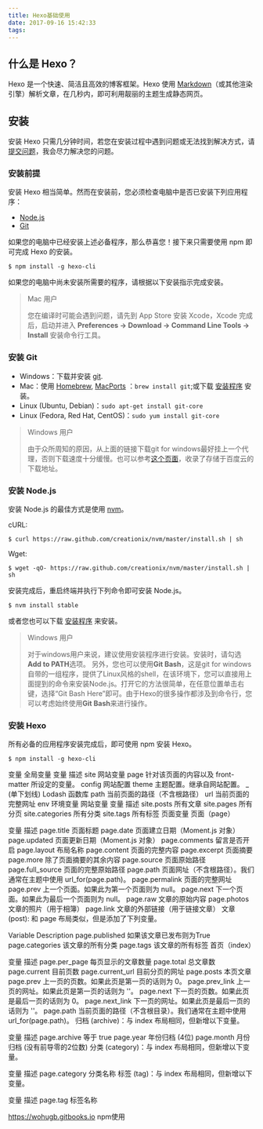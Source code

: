 ```yaml
---
title: Hexo基础使用
date: 2017-09-16 15:42:33
tags:
---
```


## 什么是 Hexo？

Hexo 是一个快速、简洁且高效的博客框架。Hexo 使用 [Markdown](http://daringfireball.net/projects/markdown/)（或其他渲染引擎）解析文章，在几秒内，即可利用靓丽的主题生成静态网页。

## 安装

安装 Hexo 只需几分钟时间，若您在安装过程中遇到问题或无法找到解决方式，请[提交问题](https://github.com/hexojs/hexo/issues)，我会尽力解决您的问题。

### 安装前提

安装 Hexo 相当简单。然而在安装前，您必须检查电脑中是否已安装下列应用程序：

- [Node.js](http://nodejs.org/)
- [Git](http://git-scm.com/)

如果您的电脑中已经安装上述必备程序，那么恭喜您！接下来只需要使用 npm 即可完成 Hexo 的安装。

```
$ npm install -g hexo-cli
```

如果您的电脑中尚未安装所需要的程序，请根据以下安装指示完成安装。

> Mac 用户
>
> 您在编译时可能会遇到问题，请先到 App Store 安装 Xcode，Xcode 完成后，启动并进入 **Preferences -> Download -> Command Line Tools -> Install** 安装命令行工具。

### 安装 Git

- Windows：下载并安装 [git](https://git-scm.com/download/win).
- Mac：使用 [Homebrew](http://mxcl.github.com/homebrew/), [MacPorts](http://www.macports.org/) ：`brew install git`;或下载 [安装程序](http://sourceforge.net/projects/git-osx-installer/) 安装。
- Linux (Ubuntu, Debian)：`sudo apt-get install git-core`
- Linux (Fedora, Red Hat, CentOS)：`sudo yum install git-core`

> Windows 用户
>
> 由于众所周知的原因，从上面的链接下载git for windows最好挂上一个代理，否则下载速度十分缓慢。也可以参考[这个页面](https://github.com/waylau/git-for-win)，收录了存储于百度云的下载地址。

### 安装 Node.js

安装 Node.js 的最佳方式是使用 [nvm](https://github.com/creationix/nvm)。

cURL:

```
$ curl https://raw.github.com/creationix/nvm/master/install.sh | sh
```

Wget:

```
$ wget -qO- https://raw.github.com/creationix/nvm/master/install.sh | sh
```

安装完成后，重启终端并执行下列命令即可安装 Node.js。

```
$ nvm install stable
```

或者您也可以下载 [安装程序](http://nodejs.org/) 来安装。

> Windows 用户
>
> 对于windows用户来说，建议使用安装程序进行安装。安装时，请勾选**Add to PATH**选项。
> 另外，您也可以使用**Git Bash**，这是git for windows自带的一组程序，提供了Linux风格的shell，在该环境下，您可以直接用上面提到的命令来安装Node.js。打开它的方法很简单，在任意位置单击右键，选择“Git Bash Here”即可。由于Hexo的很多操作都涉及到命令行，您可以考虑始终使用**Git Bash**来进行操作。

### 安装 Hexo

所有必备的应用程序安装完成后，即可使用 npm 安装 Hexo。

```
$ npm install -g hexo-cli
```

变量
全局变量
变量	描述
site	网站变量
page	针对该页面的内容以及 front-matter 所设定的变量。
config	网站配置
theme	主题配置。继承自网站配置。
_ (单下划线)	Lodash 函数库
path	当前页面的路径（不含根路径）
url	当前页面的完整网址
env	环境变量
网站变量
变量	描述
site.posts	所有文章
site.pages	所有分页
site.categories	所有分类
site.tags	所有标签
页面变量
页面（page）

变量	描述
page.title	页面标题
page.date	页面建立日期（Moment.js 对象）
page.updated	页面更新日期（Moment.js 对象）
page.comments	留言是否开启
page.layout	布局名称
page.content	页面的完整内容
page.excerpt	页面摘要
page.more	除了页面摘要的其余内容
page.source	页面原始路径
page.full_source	页面的完整原始路径
page.path	页面网址（不含根路径）。我们通常在主题中使用 url_for(page.path)。
page.permalink	页面的完整网址
page.prev	上一个页面。如果此为第一个页面则为 null。
page.next	下一个页面。如果此为最后一个页面则为 null。
page.raw	文章的原始内容
page.photos	文章的照片（用于相簿）
page.link	文章的外部链接（用于链接文章）
文章 (post): 和 page 布局类似，但是添加了下列变量。

Variable	Description
page.published	如果该文章已发布则为True
page.categories	该文章的所有分类
page.tags	该文章的所有标签
首页（index）

变量	描述
page.per_page	每页显示的文章数量
page.total	总文章数
page.current	目前页数
page.current_url	目前分页的网址
page.posts	本页文章
page.prev	上一页的页数。如果此页是第一页的话则为 0。
page.prev_link	上一页的网址。如果此页是第一页的话则为 ''。
page.next	下一页的页数。如果此页是最后一页的话则为 0。
page.next_link	下一页的网址。如果此页是最后一页的话则为 ''。
page.path	当前页面的路径（不含根目录）。我们通常在主题中使用 url_for(page.path)。
归档 (archive)：与 index 布局相同，但新增以下变量。

变量	描述
page.archive	等于 true
page.year	年份归档 (4位)
page.month	月份归档 (没有前导零的2位数)
分类 (category)：与 index 布局相同，但新增以下变量。

变量	描述
page.category	分类名称
标签 (tag)：与 index 布局相同，但新增以下变量。

变量	描述
page.tag	标签名称

https://wohugb.gitbooks.io     npm使用